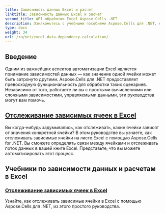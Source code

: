 ```yaml
---
title: Зависимость данных Excel и расчет
linktitle: Зависимость данных Excel и расчет
second_title: API обработки Excel Aspose.Cells .NET
description: Ознакомьтесь с учебными пособиями Aspose.Cells для .NET, охватывающими зависимости и вычисления данных Excel, включая трассировку зависимых ячеек, чтобы улучшить свои навыки автоматизации Excel.
type: docs
weight: 34
url: /ru/net/excel-data-dependency-calculation/
---
```


## Введение
Одним из важнейших аспектов автоматизации Excel является понимание зависимостей данных — как значение одной ячейки может быть затронуто другими. Aspose.Cells для .NET предоставляет превосходную функциональность для обработки таких сценариев. Независимо от того, работаете ли вы с простыми вычислениями или сложными зависимостями, управляемыми данными, эти руководства могут вам помочь.

## [Отслеживание зависимых ячеек в Excel](./tracing-dependent-cells-in-excel/)

Вы когда-нибудь задумывались, как отслеживать, какие ячейки зависят от значения конкретной ячейки? В этом руководстве вы узнаете, как отслеживать зависимые ячейки на листе Excel с помощью Aspose.Cells for .NET. Вы сможете определять связи между ячейками и отслеживать поток данных в вашей книге Excel. Представьте, что вы можете автоматизировать этот процесс.

## Учебники по зависимости данных и расчетам в Excel
### [Отслеживание зависимых ячеек в Excel](./tracing-dependent-cells-in-excel/)
Узнайте, как отслеживать зависимые ячейки в Excel с помощью Aspose.Cells для .NET, из этого простого руководства.